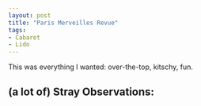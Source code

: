 ```yaml
---
layout: post
title: "Paris Merveilles Revue"
tags:
- Cabaret
- Lido
---
```

This was everything I wanted: over-the-top, kitschy, fun. 

## (a lot of) Stray Observations:
